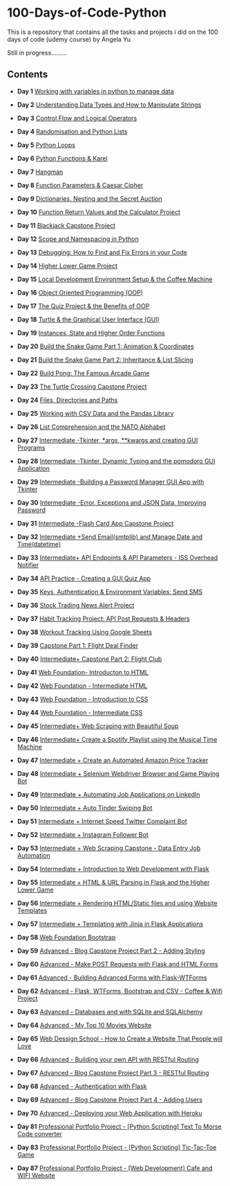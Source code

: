 # 100-Days-of-Code-Python


This is a repository that contains all the tasks and projects i did on the 100 days of code (udemy course) by Angela Yu

Still in progress.........


## Contents

* **Day 1** [Working with variables in python to manage data](https://github.com/Kingsolomon445/100-Days-of-Code-Python-/tree/main/day01)

* **Day 2** [Understanding Data Types and How to Manipulate Strings](https://github.com/Kingsolomon445/100-Days-of-Code-Python-/tree/main/day02)

* **Day 3** [Control Flow and Logical Operators](https://github.com/Kingsolomon445/100-Days-of-Code-Python-/tree/main/day03)

* **Day 4** [Randomisation and Python Lists](https://github.com/Kingsolomon445/100-Days-of-Code-Python-/tree/main/day04)

* **Day 5** [Python Loops](https://github.com/Kingsolomon445/100-Days-of-Code-Python-/tree/main/day05)

* **Day 6** [Python Functions & Karel](https://github.com/Kingsolomon445/100-Days-of-Code-Python-/tree/main/day06)

* **Day 7** [Hangman](https://github.com/Kingsolomon445/100-Days-of-Code-Python-/tree/main/day07)

* **Day 8** [Function Parameters & Caesar Cipher](https://github.com/Kingsolomon445/100-Days-of-Code-Python-/tree/main/day08)

* **Day 9** [Dictionaries, Nesting and the Secret Auction](https://github.com/Kingsolomon445/100-Days-of-Code-Python-/tree/main/day09)

* **Day 10** [Function Return Values and the Calculator Project](https://github.com/Kingsolomon445/100-Days-of-Code-Python-/tree/main/day10)

* **Day 11** [Blackjack Capstone Project](https://github.com/Kingsolomon445/100-Days-of-Code-Python-/tree/main/day11)

* **Day 12** [Scope and Namespacing in Python](https://github.com/Kingsolomon445/100-Days-of-Code-Python-/tree/main/day12)

* **Day 13** [Debugging: How to Find and Fix Errors in your Code](https://github.com/Kingsolomon445/100-Days-of-Code-Python-/tree/main/day13)

* **Day 14** [Higher Lower Game Project](https://github.com/Kingsolomon445/100-Days-of-Code-Python-/tree/main/day14)

* **Day 15** [Local Development Environment Setup & the Coffee Machine](https://github.com/Kingsolomon445/100-Days-of-Code-Python-/tree/main/day15)

* **Day 16** [Object Oriented Programming (OOP)](https://github.com/Kingsolomon445/100-Days-of-Code-Python-/tree/main/day16)

* **Day 17** [The Quiz Project & the Benefits of OOP](https://github.com/Kingsolomon445/100-Days-of-Code-Python-/tree/main/day17)

* **Day 18** [Turtle & the Graphical User Interface (GUI)](https://github.com/Kingsolomon445/100-Days-of-Code-Python-/tree/main/day18)

* **Day 19** [Instances, State and Higher Order Functions](https://github.com/Kingsolomon445/100-Days-of-Code-Python-/tree/main/day19)

* **Day 20** [Build the Snake Game Part 1: Animation & Coordinates](https://github.com/Kingsolomon445/100-Days-of-Code-Python-/tree/main/day20)

* **Day 21** [Build the Snake Game Part 2: Inheritance & List Slicing](https://github.com/Kingsolomon445/100-Days-of-Code-Python-/tree/main/day21)

* **Day 22** [Build Pong: The Famous Arcade Game](https://github.com/Kingsolomon445/100-Days-of-Code-Python-/tree/main/day22)

* **Day 23** [The Turtle Crossing Capstone Project](https://github.com/Kingsolomon445/100-Days-of-Code-Python-/tree/main/day23)

* **Day 24** [Files, Directories and Paths](https://github.com/Kingsolomon445/100-Days-of-Code-Python-/tree/main/day24)

* **Day 25** [Working with CSV Data and the Pandas Library](https://github.com/Kingsolomon445/100-Days-of-Code-Python-/tree/main/day25)

* **Day 26** [List Comprehension and the NATO Alphabet](https://github.com/Kingsolomon445/100-Days-of-Code-Python-/tree/main/day26)

* **Day 27** [Intermediate -Tkinter, *args, **kwargs and creating GUI Programs](https://github.com/Kingsolomon445/100-Days-of-Code-Python-/tree/main/day27)

* **Day 28** [Intermediate -Tkinter, Dynamic Typing and the pomodoro GUI Application](https://github.com/Kingsolomon445/100-Days-of-Code-Python-/tree/main/day28)

* **Day 29** [Intermediate -Building a Password Manager GUI App with Tkinter](https://github.com/Kingsolomon445/100-Days-of-Code-Python-/tree/main/day29)

* **Day 30** [Intermediate -Error, Exceptions and JSON Data, Improving Password](https://github.com/Kingsolomon445/100-Days-of-Code-Python-/tree/main/day30)

* **Day 31** [Intermediate -Flash Card App Capstone Project](https://github.com/Kingsolomon445/100-Days-of-Code-Python-/tree/main/day31)

* **Day 32** [Intermediate +Send Email(smtplib) and Manage Date and Time(datetime)](https://github.com/Kingsolomon445/100-Days-of-Code-Python-/tree/main/day32)

* **Day 33** [Intermediate+ API Endpoints & API Parameters - ISS Overhead Notifier](https://github.com/Kingsolomon445/100-Days-of-Code-Python-/tree/main/day33)

* **Day 34** [API Practice - Creating a GUI Quiz App](https://github.com/Kingsolomon445/100-Days-of-Code-Python-/tree/main/day34)

* **Day 35** [Keys, Authentication & Environment Variables: Send SMS](https://github.com/Kingsolomon445/100-Days-of-Code-Python-/tree/main/day35)

* **Day 36** [Stock Trading News Alert Project](https://github.com/Kingsolomon445/100-Days-of-Code-Python-/tree/main/day36)

* **Day 37** [Habit Tracking Project: API Post Requests & Headers](https://github.com/Kingsolomon445/100-Days-of-Code-Python-/tree/main/day37)

* **Day 38** [Workout Tracking Using Google Sheets](https://github.com/Kingsolomon445/100-Days-of-Code-Python-/tree/main/day38)

* **Day 39** [Capstone Part 1: Flight Deal Finder](https://github.com/Kingsolomon445/100-Days-of-Code-Python-/tree/main/day39)

* **Day 40** [Intermediate+ Capstone Part 2: Flight Club](https://github.com/Kingsolomon445/100-Days-of-Code-Python-/tree/main/day40)

* **Day 41** [Web Foundation- Introducton to HTML](https://github.com/Kingsolomon445/100-Days-of-Code-Python-/tree/main/day41)

* **Day 42** [Web Foundation - Intermediate HTML](https://github.com/Kingsolomon445/100-Days-of-Code-Python-/tree/main/day42)

* **Day 43** [Web Foundation - Introduction to CSS](https://github.com/Kingsolomon445/100-Days-of-Code-Python-/tree/main/day43)

* **Day 44** [Web Foundation - Intermediate CSS](https://github.com/Kingsolomon445/100-Days-of-Code-Python-/tree/main/day44)

* **Day 45** [Intermediate+ Web Scraping with Beautiful Soup](https://github.com/Kingsolomon445/100-Days-of-Code-Python-/tree/main/day45)

* **Day 46** [Intermediate+ Create a Spotify Playlist using the Musical Time Machine](https://github.com/Kingsolomon445/100-Days-of-Code-Python-/tree/main/day46)

* **Day 47** [Intermediate + Create an Automated Amazon Price Tracker](https://github.com/Kingsolomon445/100-Days-of-Code-Python-/tree/main/day47)

* **Day 48** [Intermediate + Selenium Webdriver Browser and Game Playing Bot](https://github.com/Kingsolomon445/100-Days-of-Code-Python-/tree/main/day48)

* **Day 49** [Intermediate + Automating Job Applications on Linkedln](https://github.com/Kingsolomon445/100-Days-of-Code-Python-/tree/main/day49)

* **Day 50** [Intermediate + Auto Tinder Swiping Bot](https://github.com/Kingsolomon445/100-Days-of-Code-Python-/tree/main/day50)

* **Day 51** [Intermediate + Internet Speed Twitter Complaint Bot](https://github.com/Kingsolomon445/100-Days-of-Code-Python-/tree/main/day51)

* **Day 52** [Intermediate + Instagram Follower Bot](https://github.com/Kingsolomon445/100-Days-of-Code-Python-/tree/main/day52)

* **Day 53** [Intermediate + Web Scraping Capstone - Data Entry Job Automation](https://github.com/Kingsolomon445/100-Days-of-Code-Python-/tree/main/day53)

* **Day 54** [Intermediate + Introduction to Web Development with Flask](https://github.com/Kingsolomon445/100-Days-of-Code-Python-/tree/main/day54)

* **Day 55** [Intermediate + HTML & URL Parsing in Flask and the Higher Lower Game](https://github.com/Kingsolomon445/100-Days-of-Code-Python-/tree/main/day55)

* **Day 56** [Intermediate + Rendering HTML/Static files and using Website Templates](https://github.com/Kingsolomon445/100-Days-of-Code-Python-/tree/main/day56)

* **Day 57** [Intermediate + Templating with Jinja in Flask Applications](https://github.com/Kingsolomon445/100-Days-of-Code-Python-/tree/main/day57)

* **Day 58** [Web Foundation Bootstrap](https://github.com/Kingsolomon445/100-Days-of-Code-Python-/tree/main/day58)

* **Day 59** [Advanced - Blog Capstone Project Part 2 - Adding Styling](https://github.com/Kingsolomon445/100-Days-of-Code-Python-/tree/main/day59)

* **Day 60** [Advanced - Make POST Requests with Flask and HTML Forms](https://github.com/Kingsolomon445/100-Days-of-Code-Python-/tree/main/day60)

* **Day 61** [Advanced - Building Advanced Forms with Flask-WTForms](https://github.com/Kingsolomon445/100-Days-of-Code-Python-/tree/main/day61)

* **Day 62** [Advanced - Flask, WTForms, Bootstrap and CSV - Coffee & Wifi Project](https://github.com/Kingsolomon445/100-Days-of-Code-Python-/tree/main/day62)

* **Day 63** [Advanced - Databases and with SQLite and SQLAlchemy](https://github.com/Kingsolomon445/100-Days-of-Code-Python-/tree/main/day63)

* **Day 64** [Advanced - My Top 10 Movies Website](https://github.com/Kingsolomon445/100-Days-of-Code-Python-/tree/main/day64)

* **Day 65** [Web Dessign School - How to Create a Website That People will Love](https://github.com/Kingsolomon445/100-Days-of-Code-Python-/tree/main/day65)

* **Day 66** [Advanced - Building your own API with RESTful Routing](https://github.com/Kingsolomon445/100-Days-of-Code-Python-/tree/main/day66)

* **Day 67** [Advanced - Blog Capstone Project Part 3 - RESTful Routing](https://github.com/Kingsolomon445/100-Days-of-Code-Python-/tree/main/day67)

* **Day 68** [Advanced - Authentication with Flask](https://github.com/Kingsolomon445/100-Days-of-Code-Python-/tree/main/day68)

* **Day 69** [Advanced - Blog Capstone Project Part 4 - Adding Users](https://github.com/Kingsolomon445/100-Days-of-Code-Python-/tree/main/day69)

* **Day 70** [Advanced - Deploying your Web Application with Heroku](https://github.com/Kingsolomon445/100-Days-of-Code-Python-/tree/main/day70)

* **Day 81** [Professional Portfolio Project - [Python Scripting] Text To Morse Code converter](https://github.com/Kingsolomon445/text-and-morse_code-converter)

* **Day 83** [Professional Portfolio Project - [Python Scripting] Tic-Tac-Toe Game](https://github.com/Kingsolomon445/100-Days-of-Code-Python/tree/main/tic_tac_toe)

* **Day 87** [Professional Portfolio Project - [Web Development] Cafe and WIFI Website](https://github.com/Kingsolomon445/some-web-app-projects/tree/main/cafe)



